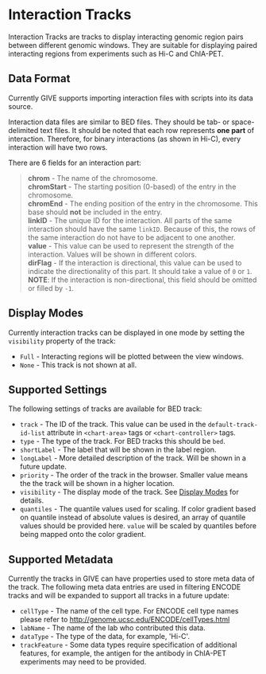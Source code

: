 # Interaction Tracks

Interaction Tracks are tracks to display interacting genomic region pairs
between different genomic windows. They are suitable for displaying paired
interacting regions from experiments such as Hi-C and ChIA-PET.

## Data Format

Currently GIVE supports importing interaction files with scripts into its data
source.

Interaction data files are similar to BED files. They should be tab- or
space-delimited text files. It should be noted that each row represents
__one part__ of interaction. Therefore, for binary interactions (as shown in
Hi-C), every interaction will have two rows.

There are 6 fields for an interaction part:

> __chrom__ - The name of the chromosome.  
> __chromStart__ - The starting position (0-based) of the entry in the
> chromosome.  
> __chromEnd__ - The ending position of the entry in the chromosome. This
> base should __not__ be included in the entry.  
> __linkID__ - The unique ID for the interaction. All parts of the same
> interaction should have the same `linkID`. Because of this, the rows of the
> same interaction do not have to be adjacent to one another.  
> __value__ - This value can be used to represent the strength of the
> interaction. Values will be shown in different colors.  
> __dirFlag__ - If the interaction is directional, this value can be used to
> indicate the directionality of this part. It should take a value of `0` or
> `1`. __NOTE__: If the interaction is non-directional, this field should be
> omitted or filled by `-1`.

## Display Modes

Currently interaction tracks can be displayed in one mode by setting the
`visibility` property of the track:

*   `Full` - Interacting regions will be plotted between the view windows.
*   `None` - This track is not shown at all.

## Supported Settings

The following settings of tracks are available for BED track:

*   `track` - The ID of the track. This value can be used in the
    `default-track-id-list` attribute in `<chart-area>` tags or
    `<chart-controller>` tags.
*   `type` - The type of the track. For BED tracks this should be `bed`.
*   `shortLabel` - The label that will be shown in the label region.
*   `longLabel` - More detailed description of the track. Will be shown in a
    future update.
*   `priority` - The order of the track in the browser. Smaller value means the
    the track will be shown in a higher location.
*   `visibility` - The display mode of the track. See
    [Display Modes](#display-modes) for details.
*   `quantiles` - The quantile values used for scaling. If color gradient based
    on quantile instead of absolute values is desired, an array of quantile
    values should be provided here. `value` will be scaled by quantiles before
    being mapped onto the color gradient.

## Supported Metadata

Currently the tracks in GIVE can have properties used to store meta data of the
track. The following meta data entries are used in filtering ENCODE tracks and
will be expanded to support all tracks in a future update:

*   `cellType` - The name of the cell type. For ENCODE cell type names please
    refer to <http://genome.ucsc.edu/ENCODE/cellTypes.html>
*   `labName` - The name of the lab who contributed this data.
*   `dataType` - The type of the data, for example, 'Hi-C'.
*   `trackFeature` - Some data types require specification of additional
    features, for example, the antigen for the antibody in ChIA-PET experiments
    may need to be provided.
